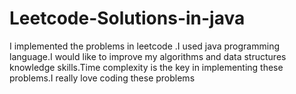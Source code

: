 # Leetcode-Solutions-in-java

I implemented the problems in leetcode .I used java programming language.I would like to improve my algorithms and data structures knowledge
skills.Time complexity is the key in implementing these problems.I really love coding these problems
